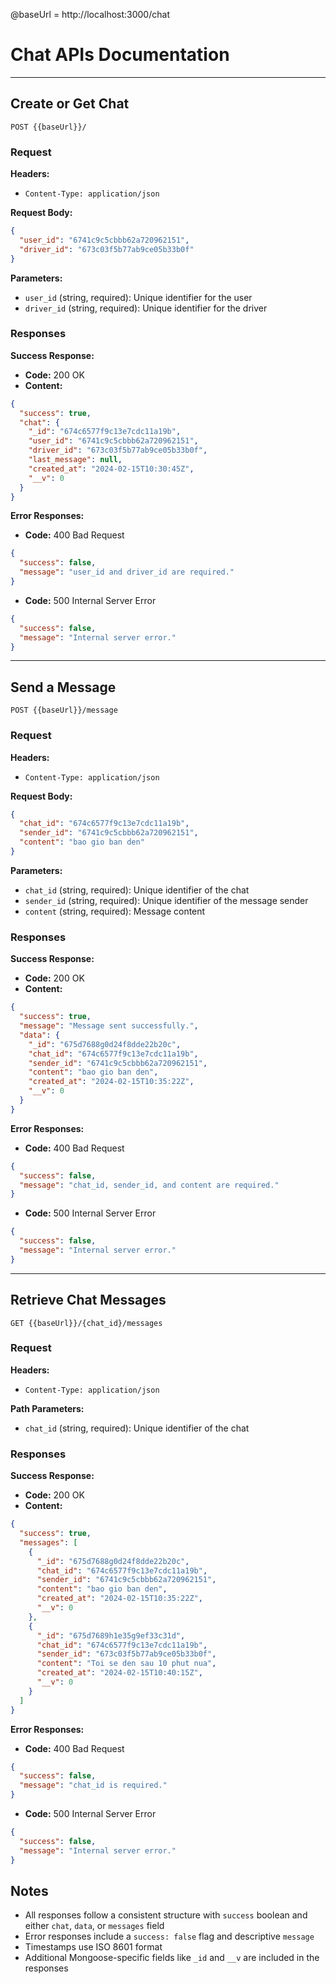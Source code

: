 @baseUrl = http://localhost:3000/chat

# Chat APIs Documentation

---

## Create or Get Chat
`POST {{baseUrl}}/`

### Request
**Headers:**
- `Content-Type: application/json`

**Request Body:**
```json
{
  "user_id": "6741c9c5cbbb62a720962151",
  "driver_id": "673c03f5b77ab9ce05b33b0f"
}
```

**Parameters:**
- `user_id` (string, required): Unique identifier for the user
- `driver_id` (string, required): Unique identifier for the driver

### Responses

**Success Response:**
- **Code:** 200 OK
- **Content:** 
```json
{
  "success": true,
  "chat": {
    "_id": "674c6577f9c13e7cdc11a19b",
    "user_id": "6741c9c5cbbb62a720962151",
    "driver_id": "673c03f5b77ab9ce05b33b0f",
    "last_message": null,
    "created_at": "2024-02-15T10:30:45Z",
    "__v": 0
  }
}
```

**Error Responses:**
- **Code:** 400 Bad Request
```json
{
  "success": false,
  "message": "user_id and driver_id are required."
}
```
- **Code:** 500 Internal Server Error
```json
{
  "success": false,
  "message": "Internal server error."
}
```

---

## Send a Message
`POST {{baseUrl}}/message`

### Request
**Headers:**
- `Content-Type: application/json`

**Request Body:**
```json
{
  "chat_id": "674c6577f9c13e7cdc11a19b",
  "sender_id": "6741c9c5cbbb62a720962151",
  "content": "bao gio ban den"
}
```

**Parameters:**
- `chat_id` (string, required): Unique identifier of the chat
- `sender_id` (string, required): Unique identifier of the message sender
- `content` (string, required): Message content

### Responses

**Success Response:**
- **Code:** 200 OK
- **Content:**
```json
{
  "success": true,
  "message": "Message sent successfully.",
  "data": {
    "_id": "675d7688g0d24f8dde22b20c",
    "chat_id": "674c6577f9c13e7cdc11a19b",
    "sender_id": "6741c9c5cbbb62a720962151",
    "content": "bao gio ban den",
    "created_at": "2024-02-15T10:35:22Z",
    "__v": 0
  }
}
```

**Error Responses:**
- **Code:** 400 Bad Request
```json
{
  "success": false,
  "message": "chat_id, sender_id, and content are required."
}
```
- **Code:** 500 Internal Server Error
```json
{
  "success": false,
  "message": "Internal server error."
}
```

---

## Retrieve Chat Messages
`GET {{baseUrl}}/{chat_id}/messages`

### Request
**Headers:**
- `Content-Type: application/json`

**Path Parameters:**
- `chat_id` (string, required): Unique identifier of the chat

### Responses

**Success Response:**
- **Code:** 200 OK
- **Content:**
```json
{
  "success": true,
  "messages": [
    {
      "_id": "675d7688g0d24f8dde22b20c",
      "chat_id": "674c6577f9c13e7cdc11a19b",
      "sender_id": "6741c9c5cbbb62a720962151",
      "content": "bao gio ban den",
      "created_at": "2024-02-15T10:35:22Z",
      "__v": 0
    },
    {
      "_id": "675d7689h1e35g9ef33c31d",
      "chat_id": "674c6577f9c13e7cdc11a19b",
      "sender_id": "673c03f5b77ab9ce05b33b0f",
      "content": "Toi se den sau 10 phut nua",
      "created_at": "2024-02-15T10:40:15Z",
      "__v": 0
    }
  ]
}
```

**Error Responses:**
- **Code:** 400 Bad Request
```json
{
  "success": false,
  "message": "chat_id is required."
}
```
- **Code:** 500 Internal Server Error
```json
{
  "success": false,
  "message": "Internal server error."
}
```

## Notes
- All responses follow a consistent structure with `success` boolean and either `chat`, `data`, or `messages` field
- Error responses include a `success: false` flag and descriptive `message`
- Timestamps use ISO 8601 format
- Additional Mongoose-specific fields like `_id` and `__v` are included in the responses